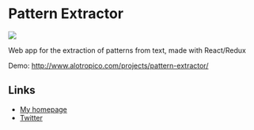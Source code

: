 # Pattern Extractor

![](http://www.alotropico.com/projects/pattern-extractor/static/media/hero.4ba0aac1.png)

Web app for the extraction of patterns from text, made with React/Redux

Demo: http://www.alotropico.com/projects/pattern-extractor/

## Links
- [My homepage](http://www.alotropico.com/)
- [Twitter](https://twitter.com/alotropico)
